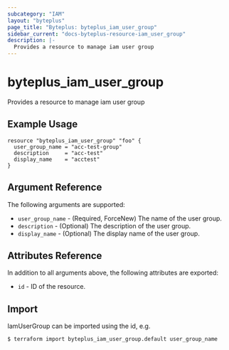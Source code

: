 ```yaml
---
subcategory: "IAM"
layout: "byteplus"
page_title: "Byteplus: byteplus_iam_user_group"
sidebar_current: "docs-byteplus-resource-iam_user_group"
description: |-
  Provides a resource to manage iam user group
---
```

# byteplus_iam_user_group
Provides a resource to manage iam user group
## Example Usage
```hcl
resource "byteplus_iam_user_group" "foo" {
  user_group_name = "acc-test-group"
  description     = "acc-test"
  display_name    = "acctest"
}
```
## Argument Reference
The following arguments are supported:
* `user_group_name` - (Required, ForceNew) The name of the user group.
* `description` - (Optional) The description of the user group.
* `display_name` - (Optional) The display name of the user group.

## Attributes Reference
In addition to all arguments above, the following attributes are exported:
* `id` - ID of the resource.



## Import
IamUserGroup can be imported using the id, e.g.
```
$ terraform import byteplus_iam_user_group.default user_group_name
```

